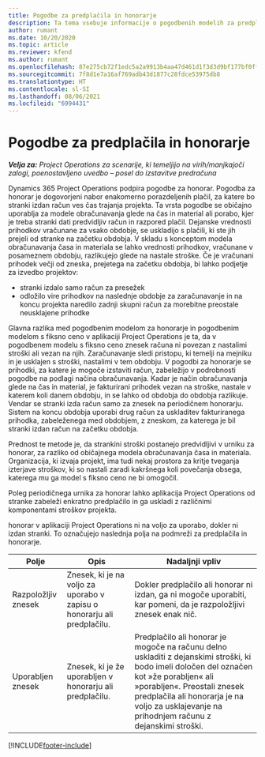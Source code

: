 ```yaml
---
title: Pogodbe za predplačila in honorarje
description: Ta tema vsebuje informacije o pogodbenih modelih za predplačila in honorarje v aplikaciji Project Operations.
author: rumant
ms.date: 10/20/2020
ms.topic: article
ms.reviewer: kfend
ms.author: rumant
ms.openlocfilehash: 87e275cb72f1edc5a2a9913b4aa47d461d1f3d3d9bf177bf0ffba8b463f4ce01
ms.sourcegitcommit: 7f8d1e7a16af769adb43d1877c28fdce53975db8
ms.translationtype: HT
ms.contentlocale: sl-SI
ms.lasthandoff: 08/06/2021
ms.locfileid: "6994431"
---
```

# <a name="advances-and-retainer-based-contracts"></a>Pogodbe za predplačila in honorarje


_**Velja za:** Project Operations za scenarije, ki temeljijo na virih/manjkajoči zalogi, poenostavljeno uvedbo – posel do izstavitve predračuna_

Dynamics 365 Project Operations podpira pogodbe za honorar. Pogodba za honorar je dogovorjeni nabor enakomerno porazdeljenih plačil, za katere bo stranki izdan račun ves čas trajanja projekta. Ta vrsta pogodbe se običajno uporablja za modele obračunavanja glede na čas in material ali porabo, kjer je treba stranki dati predvidljiv račun in razpored plačil. Dejanske vrednosti prihodkov vračunane za vsako obdobje, se uskladijo s plačili, ki ste jih prejeli od stranke na začetku obdobja. V skladu s konceptom modela obračunavanja časa in materiala se lahko vrednosti prihodkov, vračunane v posameznem obdobju, razlikujejo glede na nastale stroške. Če je vračunani prihodek večji od zneska, prejetega na začetku obdobja, bi lahko podjetje za izvedbo projektov:

- stranki izdalo samo račun za presežek 
- odložilo vire prihodkov na naslednje obdobje za zaračunavanje in na koncu projekta naredilo zadnji skupni račun za morebitne preostale neusklajene prihodke

Glavna razlika med pogodbenim modelom za honorarje in pogodbenim modelom s fiksno ceno v aplikaciji Project Operations je ta, da v pogodbenem modelu s fiksno ceno znesek računa ni povezan z nastalimi stroški ali vezan na njih. Zaračunavanje sledi pristopu, ki temelji na mejniku in je usklajen s stroški, nastalimi v tem obdobju. V pogodbi za honorarje se prihodki, za katere je mogoče izstaviti račun, zabeležijo v podrobnosti pogodbe na podlagi načina obračunavanja. Kadar je način obračunavanja glede na čas in material, je fakturirani prihodek vezan na stroške, nastale v katerem koli danem obdobju, in se lahko od obdobja do obdobja razlikuje. Vendar se stranki izda račun samo za znesek na periodičnem honorarju. Sistem na koncu obdobja uporabi drug račun za uskladitev fakturiranega prihodka, zabeleženega med obdobjem, z zneskom, za katerega je bil stranki izdan račun na začetku obdobja.

Prednost te metode je, da strankini stroški postanejo predvidljivi v urniku za honorar, za razliko od običajnega modela obračunavanja časa in materiala. Organizacija, ki izvaja projekt, ima tudi nekaj prostora za kritje tveganja izterjave stroškov, ki so nastali zaradi kakršnega koli povečanja obsega, katerega mu ga model s fiksno ceno ne bi omogočil.

Poleg periodičnega urnika za honorar lahko aplikacija Project Operations od stranke zabeleži enkratno predplačilo in ga uskladi z različnimi komponentami stroškov projekta.

honorar v aplikaciji Project Operations ni na voljo za uporabo, dokler ni izdan stranki. To označujejo naslednja polja na podmreži za predplačila in honorarje.

| Polje | Opis | Nadaljnji vpliv |
| --- | --- | --- |
| Razpoložljiv znesek | Znesek, ki je na voljo za uporabo v zapisu o honorarju ali predplačilu. | Dokler predplačilo ali honorar ni izdan, ga ni mogoče uporabiti, kar pomeni, da je razpoložljivi znesek enak nič. |
| Uporabljen znesek | Znesek, ki je že uporabljen v honorarju ali predplačilu. | Predplačilo ali honorar je mogoče na računu delno uskladiti z dejanskimi stroški, ki bodo imeli določen del označen kot »že porabljen« ali »porabljen«. Preostali znesek predplačila ali honorarja je na voljo za usklajevanje na prihodnjem računu z dejanskimi stroški. |


[!INCLUDE[footer-include](../../includes/footer-banner.md)]